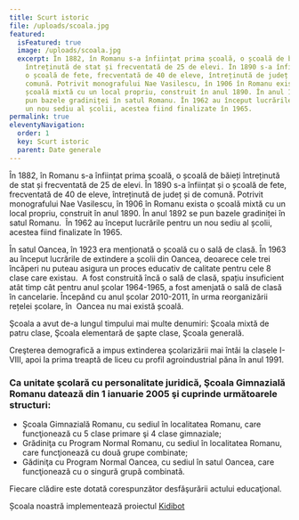 ```yaml
---
title: Scurt istoric
file: /uploads/scoala.jpg
featured:
  isFeatured: true
  image: /uploads/scoala.jpg
  excerpt: În 1882, în Romanu s-a înființat prima școală, o școală de băieți
    întreținută de stat și frecventată de 25 de elevi. În 1890 s-a înființat și
    o școală de fete, frecventată de 40 de eleve, întreținută de județ și de
    comună. Potrivit monografului Nae Vasilescu, în 1906 în Romanu exista o
    școală mixtă cu un local propriu, construit în anul 1890. În anul 1892 se
    pun bazele gradiniței în satul Romanu. În 1962 au început lucrările pentru
    un nou sediu al școlii, acestea fiind finalizate în 1965.
permalink: true
eleventyNavigation:
  order: 1
  key: Scurt istoric
  parent: Date generale
---
```

În 1882, în Romanu s-a înființat prima școală, o școală de băieți întreținută de stat și frecventată de 25 de elevi. În 1890 s-a înființat și o școală de fete, frecventată de 40 de eleve, întreținută de județ și de comună. Potrivit monografului Nae Vasilescu, în 1906 în Romanu exista o școală mixtă cu un local propriu, construit în anul 1890. În anul 1892 se pun bazele gradiniței în satul Romanu.  În 1962 au început lucrările pentru un nou sediu al școlii, acestea fiind finalizate în 1965.

În satul Oancea, în 1923 era menționată o școală cu o sală de clasă. În 1963 au început lucrările de extindere a școlii din Oancea, deoarece cele trei încăperi nu puteau asigura un proces educativ de calitate pentru cele 8 clase care existau.  A fost construită încă o sală de clasă, spațiu insuficient atât timp cât pentru anul școlar 1964-1965, a fost amenjată o sală de clasă în cancelarie. Începând cu anul școlar 2010-2011, în urma reorganizării rețelei școlare, în  Oancea nu mai există școală.

Şcoala a avut de-a lungul timpului mai multe denumiri: Şcoala mixtă de patru clase, Şcoala elementară de şapte clase, Şcoala generală.

Creşterea demografică a impus extinderea şcolarizării mai întâi la clasele I-VIII, apoi la prima treaptă de liceu cu profil agroindustrial păna în anul 1991.

### Ca unitate şcolară cu personalitate juridică, Şcoala Gimnazială Romanu datează din 1 ianuarie 2005 şi cuprinde următoarele structuri: 

* Şcoala Gimnazială Romanu, cu sediul în localitatea Romanu, care funcţionează cu 5 clase primare şi 4 clase gimnaziale;
* Grădiniţa cu Program Normal Romanu, cu sediul în localitatea Romanu, care funcţionează cu două grupe combinate;
* Gădiniţa cu Program Normal Oancea, cu sediul în satul Oancea, care funcţionează cu o singură grupă combinată.

Fiecare clădire este dotată corespunzător desfăşurării actului educaţional.

Școala noastră implementează proiectul [Kidibot](https://www.kidibot.ro/)